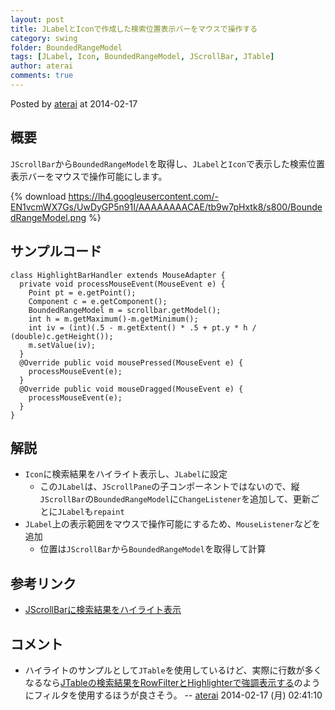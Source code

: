 ```yaml
---
layout: post
title: JLabelとIconで作成した検索位置表示バーをマウスで操作する
category: swing
folder: BoundedRangeModel
tags: [JLabel, Icon, BoundedRangeModel, JScrollBar, JTable]
author: aterai
comments: true
---
```


Posted by [aterai](http://terai.xrea.jp/aterai.html) at 2014-02-17

## 概要
`JScrollBar`から`BoundedRangeModel`を取得し、`JLabel`と`Icon`で表示した検索位置表示バーをマウスで操作可能にします。

{% download https://lh4.googleusercontent.com/-EN1vcmWX7Gs/UwDyGP5n91I/AAAAAAAACAE/tb9w7pHxtk8/s800/BoundedRangeModel.png %}

## サンプルコード
<pre class="prettyprint"><code>class HighlightBarHandler extends MouseAdapter {
  private void processMouseEvent(MouseEvent e) {
    Point pt = e.getPoint();
    Component c = e.getComponent();
    BoundedRangeModel m = scrollbar.getModel();
    int h = m.getMaximum()-m.getMinimum();
    int iv = (int)(.5 - m.getExtent() * .5 + pt.y * h / (double)c.getHeight());
    m.setValue(iv);
  }
  @Override public void mousePressed(MouseEvent e) {
    processMouseEvent(e);
  }
  @Override public void mouseDragged(MouseEvent e) {
    processMouseEvent(e);
  }
}
</code></pre>

## 解説
- `Icon`に検索結果をハイライト表示し、`JLabel`に設定
    - この`JLabel`は、`JScrollPane`の子コンポーネントではないので、縦`JScrollBar`の`BoundedRangeModel`に`ChangeListener`を追加して、更新ごとに`JLabel`も`repaint`
- `JLabel`上の表示範囲をマウスで操作可能にするため、`MouseListener`などを追加
    - 位置は`JScrollBar`から`BoundedRangeModel`を取得して計算

<!-- dummy comment line for breaking list -->

## 参考リンク
- [JScrollBarに検索結果をハイライト表示](http://terai.xrea.jp/Swing/ScrollBarSearchHighlighter.html)

<!-- dummy comment line for breaking list -->

## コメント
- ハイライトのサンプルとして`JTable`を使用しているけど、実際に行数が多くなるなら[JTableの検索結果をRowFilterとHighlighterで強調表示する](http://terai.xrea.jp/Swing/TableHighlightRegexFilter.html)のようにフィルタを使用するほうが良さそう。 -- [aterai](http://terai.xrea.jp/aterai.html) 2014-02-17 (月) 02:41:10

<!-- dummy comment line for breaking list -->

